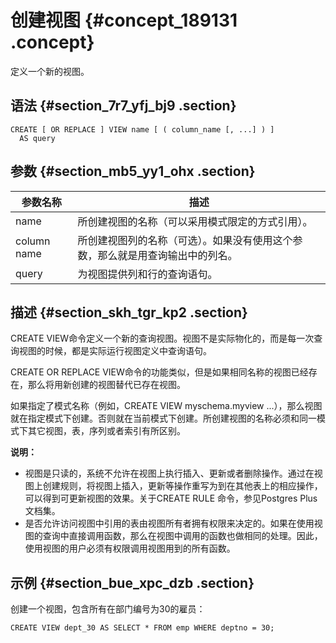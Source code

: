 # 创建视图 {#concept_189131 .concept}

定义一个新的视图。

## 语法 {#section_7r7_yfj_bj9 .section}

``` {#codeblock_gla_zh0_drl}
CREATE [ OR REPLACE ] VIEW name [ ( column_name [, ...] ) ]
  AS query
```

## 参数 {#section_mb5_yy1_ohx .section}

|参数名称|描述|
|----|--|
|name|所创建视图的名称（可以采用模式限定的方式引用）。|
|column name|所创建视图列的名称（可选）。如果没有使用这个参数，那么就是用查询输出中的列名。|
|query|为视图提供列和行的查询语句。|

## 描述 {#section_skh_tgr_kp2 .section}

CREATE VIEW命令定义一个新的查询视图。视图不是实际物化的，而是每一次查询视图的时候，都是实际运行视图定义中查询语句。

CREATE OR REPLACE VIEW命令的功能类似，但是如果相同名称的视图已经存在，那么将用新创建的视图替代已存在视图。

如果指定了模式名称（例如，CREATE VIEW myschema.myview ...），那么视图就在指定模式下创建。否则就在当前模式下创建。所创建视图的名称必须和同一模式下其它视图，表，序列或者索引有所区别。

**说明：** 

-   视图是只读的，系统不允许在视图上执行插入、更新或者删除操作。通过在视图上创建规则，将视图上插入，更新等操作重写为到在其他表上的相应操作，可以得到可更新视图的效果。关于CREATE RULE 命令，参见Postgres Plus文档集。
-   是否允许访问视图中引用的表由视图所有者拥有权限来决定的。如果在使用视图的查询中直接调用函数，那么在视图中调用的函数也做相同的处理。因此，使用视图的用户必须有权限调用视图用到的所有函数。

## 示例 {#section_bue_xpc_dzb .section}

创建一个视图，包含所有在部门编号为30的雇员：

``` {#codeblock_ubx_s9q_dpn}
CREATE VIEW dept_30 AS SELECT * FROM emp WHERE deptno = 30;
```

